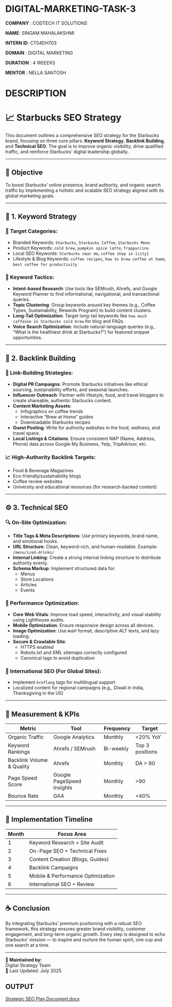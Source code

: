 # DIGITAL-MARKETING-TASK-3

**COMPANY** : CODTECH IT SOLUTIONS

**NAME**: SINGAM MAHALAKSHMI

**INTERN ID**: CT04DH703

**DOMAIN** : DIGITAL MARKETING 

**DURATION** : 4 WEEEKS 

**MENTOR** : NELLA SANTOSH

# DESCRIPTION 

# 📈 Starbucks SEO Strategy

This document outlines a comprehensive SEO strategy for the Starbucks brand, focusing on three core pillars: **Keyword Strategy**, **Backlink Building**, and **Technical SEO**. The goal is to improve organic visibility, drive qualified traffic, and reinforce Starbucks’ digital leadership globally.

---

## 🌟 Objective

To boost Starbucks’ online presence, brand authority, and organic search traffic by implementing a holistic and scalable SEO strategy aligned with its global marketing goals.

---

## 🔑 1. Keyword Strategy

### 🎯 Target Categories:
- Branded Keywords: `Starbucks`, `Starbucks Coffee`, `Starbucks Menu`
- Product Keywords: `cold brew`, `pumpkin spice latte`, `frappuccino`
- Local SEO Keywords: `Starbucks near me`, `coffee shop in [city]`
- Lifestyle & Blog Keywords: `coffee recipes`, `how to brew coffee at home`, `best coffee for productivity`

### 📌 Keyword Tactics:
- **Intent-based Research**: Use tools like SEMrush, Ahrefs, and Google Keyword Planner to find informational, navigational, and transactional queries.
- **Topic Clustering**: Group keywords around key themes (e.g., Coffee Types, Sustainability, Rewards Program) to build content clusters.
- **Long-Tail Optimization**: Target long-tail keywords like `how much caffeine in Starbucks cold brew` for blog and FAQs.
- **Voice Search Optimization**: Include natural-language queries (e.g., “What is the healthiest drink at Starbucks?”) for featured snippet opportunities.

---

## 🔗 2. Backlink Building

### 🧲 Link-Building Strategies:
- **Digital PR Campaigns**: Promote Starbucks initiatives like ethical sourcing, sustainability efforts, and seasonal launches.
- **Influencer Outreach**: Partner with lifestyle, food, and travel bloggers to create shareable, authentic Starbucks content.
- **Content Marketing Assets**:
  - Infographics on coffee trends
  - Interactive “Brew at Home” guides
  - Downloadable Starbucks recipes
- **Guest Posting**: Write for authority websites in the food, wellness, and travel space.
- **Local Listings & Citations**: Ensure consistent NAP (Name, Address, Phone) data across Google My Business, Yelp, TripAdvisor, etc.

### 📈 High-Authority Backlink Targets:
- Food & Beverage Magazines
- Eco-friendly/sustainability blogs
- Coffee review websites
- University and educational resources (for research-backed content)

---

## ⚙️ 3. Technical SEO

### 🔍 On-Site Optimization:
- **Title Tags & Meta Descriptions**: Use primary keywords, brand name, and emotional hooks.
- **URL Structure**: Clean, keyword-rich, and human-readable. Example: `/menu/iced-drinks/`
- **Internal Linking**: Create a strong internal linking structure to distribute authority evenly.
- **Schema Markup**: Implement structured data for:
  - Menus
  - Store Locations
  - Articles
  - Events

### 🚀 Performance Optimization:
- **Core Web Vitals**: Improve load speed, interactivity, and visual stability using Lighthouse audits.
- **Mobile Optimization**: Ensure responsive design across all devices.
- **Image Optimization**: Use `WebP` format, descriptive ALT texts, and lazy loading.
- **Secure & Crawlable Site**:
  - HTTPS enabled
  - Robots.txt and XML sitemaps correctly configured
  - Canonical tags to avoid duplication

### 📡 International SEO (For Global Sites):
- Implement `hreflang` tags for multilingual support
- Localized content for regional campaigns (e.g., Diwali in India, Thanksgiving in the US)

---

## 🧪 Measurement & KPIs

| Metric | Tool | Frequency | Target |
|--------|------|-----------|--------|
| Organic Traffic | Google Analytics | Monthly | +20% YoY |
| Keyword Rankings | Ahrefs / SEMrush | Bi-weekly | Top 3 positions |
| Backlink Volume & Quality | Ahrefs | Monthly | DA > 60 |
| Page Speed Score | Google PageSpeed Insights | Monthly | >90 |
| Bounce Rate | GA4 | Monthly | <40% |

---

## 📆 Implementation Timeline

| Month | Focus Area |
|-------|------------|
| 1 | Keyword Research + Site Audit |
| 2 | On-Page SEO + Technical Fixes |
| 3 | Content Creation (Blogs, Guides) |
| 4 | Backlink Campaigns |
| 5 | Mobile & Performance Optimization |
| 6 | International SEO + Review |

---

## ☕ Conclusion

By integrating Starbucks’ premium positioning with a robust SEO framework, this strategy ensures greater brand visibility, customer engagement, and long-term organic growth. Every step is designed to echo Starbucks' mission — to inspire and nurture the human spirit, one cup and one search at a time.

---

**📝 Maintained by:**  
Digital Strategy Team  
📅 Last Updated: July 2025

## OUTPUT

[Strategic SEO Plan Document.docx](https://github.com/user-attachments/files/21368318/Strategic.SEO.Plan.Document.docx)





















































